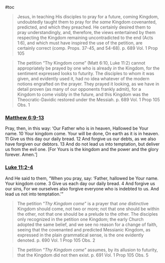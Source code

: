 #toc

>Jesus, in teaching His disciples to pray for a future, coming Kingdom, undoubtedly taught them to pray for *the same* Kingdom covenanted, predicted, and which they preached. He certainly desired them to pray understandingly, and, therefore, the views entertained by them respecting the Kingdom remaining uncontradicted to the end (Acts 1:6), and which must have inspired the use of the petition, are certainly correct (comp. Props. 37-45, and 54-68).
>p. 689 Vol. 1 Prop 105 

>The petition “Thy Kingdom come” (Matt 6:10, Luke 11:2) cannot appropriately be prayed by one who is already *in* the Kingdom, for the sentiment expressed looks to futurity. The disciples to whom it was given, and evidently used it, had no idea whatever of the modern notions engrafted on the prayer. They prayed it looking, as we have in detail proven (as many of our opponents frankly admit), for a Kingdom to come visibly in the future, and this Kingdom was the Theocratic-Davidic restored under the Messiah.
>p. 689 Vol. 1 Prop 105 Obs. 1

### [Matthew 6:9-13](https://read.lsbible.org/?q=matt+6%3A9-13)
Pray, then, in this way:
‘Our Father who is in heaven,
Hallowed be Your name.
10 Your kingdom come.
Your will be done,
On earth as it is in heaven.
11 Give us this day our daily bread.
12 And forgive us our debts, as we also have forgiven our debtors.
13 And do not lead us into temptation, but deliver us from the evil one. 
[For Yours is the kingdom and the power and the glory forever. Amen.’]

### [Luke 11:2-4](https://read.lsbible.org/?q=luke+11%3A2-4)
And He said to them, “When you pray, say:
‘Father, hallowed be Your name.
Your kingdom come.
3 Give us each day our daily bread.
4 And forgive us our sins,
For we ourselves also forgive everyone who is indebted to us.
And lead us not into temptation.’”

>The petition “*Thy Kingdom come*” is a prayer that *one* distinctive Kingdom should come, not two or more; not that one should be within the other, not that one should be a prelude to the other. The disciples only recognized in the petition one Kingdom; the early Church adopted the same belief, and we see no reason for a change of faith, seeing that the covenanted and predicted Messianic Kingdom, as expressed in the plain grammatical sense, is the one evidently denoted.
>p. 690 Vol. 1 Prop 105 Obs. 2

>The petition “*Thy Kingdom come*” assumes, by its allusion to futurity, that the Kingdom did not then exist.
>p. 691 Vol. 1 Prop 105 Obs. 5












